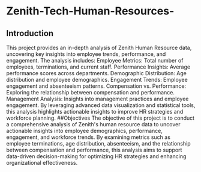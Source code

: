 # Zenith-Tech-Human-Resources-
## Introduction
This project provides an in-depth analysis of Zenith Human Resource data, uncovering key insights into employee trends, performance, and engagement. The analysis includes:
Employee Metrics: Total number of employees, terminations, and current staff.
Performance Insights: Average performance scores across departments.
Demographic Distribution: Age distribution and employee demographics.
Engagement Trends: Employee engagement and absenteeism patterns.
Compensation vs. Performance: Exploring the relationship between compensation and performance.
Management Analysis: Insights into management practices and employee engagement.
By leveraging advanced data visualization and statistical tools, this analysis highlights actionable insights to improve HR strategies and workforce planning.
##Objectives
The objective of this project is to conduct a comprehensive analysis of Zenith's human resource data to uncover actionable insights into employee demographics, performance, engagement, and workforce trends. By examining metrics such as employee terminations, age distribution, absenteeism, and the relationship between compensation and performance, this analysis aims to support data-driven decision-making for optimizing HR strategies and enhancing organizational effectiveness.



